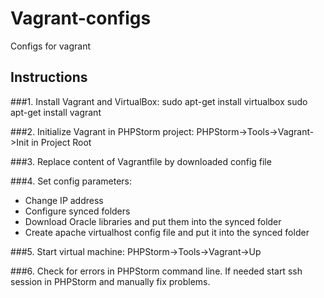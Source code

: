 # Vagrant-configs
Configs for vagrant

## Instructions
###1. Install Vagrant and VirtualBox:
  sudo apt-get install virtualbox
  sudo apt-get install vagrant

###2. Initialize Vagrant in PHPStorm project:
  PHPStorm->Tools->Vagrant->Init in Project Root

###3. Replace content of Vagrantfile by downloaded config file

###4. Set config parameters:
  - Change IP address
  - Configure synced folders
  - Download Oracle libraries and put them into the synced folder
  - Create apache virtualhost config file and put it into the synced folder

###5. Start virtual machine:
  PHPStorm->Tools->Vagrant->Up
  
###6. Check for errors in PHPStorm command line. If needed start ssh session in PHPStorm and manually fix problems.
